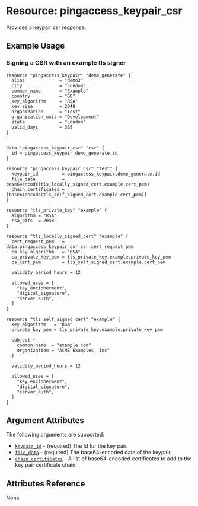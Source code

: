 # Resource: pingaccess_keypair_csr

Provides a keypair csr response.

## Example Usage

### Signing a CSR with an example tls signer
```hcl
resource "pingaccess_keypair" "demo_generate" {
  alias             = "demo2"
  city              = "London"
  common_name       = "Example"
  country           = "GB"
  key_algorithm     = "RSA"
  key_size          = 2048
  organization      = "Test"
  organization_unit = "Development"
  state             = "London"
  valid_days        = 365
}


data "pingaccess_keypair_csr" "csr" {
  id = pingaccess_keypair.demo_generate.id
}

resource "pingaccess_keypair_csr" "test" {
  keypair_id         = pingaccess_keypair.demo_generate.id
  file_data          = base64encode(tls_locally_signed_cert.example.cert_pem)
  chain_certificates = [base64encode(tls_self_signed_cert.example.cert_pem)]
}

resource "tls_private_key" "example" {
  algorithm = "RSA"
  rsa_bits  = 2048
}

resource "tls_locally_signed_cert" "example" {
  cert_request_pem   = data.pingaccess_keypair_csr.csr.cert_request_pem
  ca_key_algorithm   = "RSA"
  ca_private_key_pem = tls_private_key.example.private_key_pem
  ca_cert_pem        = tls_self_signed_cert.example.cert_pem

  validity_period_hours = 12

  allowed_uses = [
    "key_encipherment",
    "digital_signature",
    "server_auth",
  ]
}

resource "tls_self_signed_cert" "example" {
  key_algorithm   = "RSA"
  private_key_pem = tls_private_key.example.private_key_pem

  subject {
    common_name  = "example.com"
    organization = "ACME Examples, Inc"
  }

  validity_period_hours = 12

  allowed_uses = [
    "key_encipherment",
    "digital_signature",
    "server_auth",
  ]
}
```

## Argument Attributes
The following arguments are supported:

- [`keypair_id`](#keypair_id) - (required) The Id for the key pair.
- [`file_data`](#file_data) - (required) The base64-encoded data of the keypair.
- [`chain_certificates`](#chain_certificates) - A list of base64-encoded certificates to add to the key pair certificate chain.

## Attributes Reference

None
